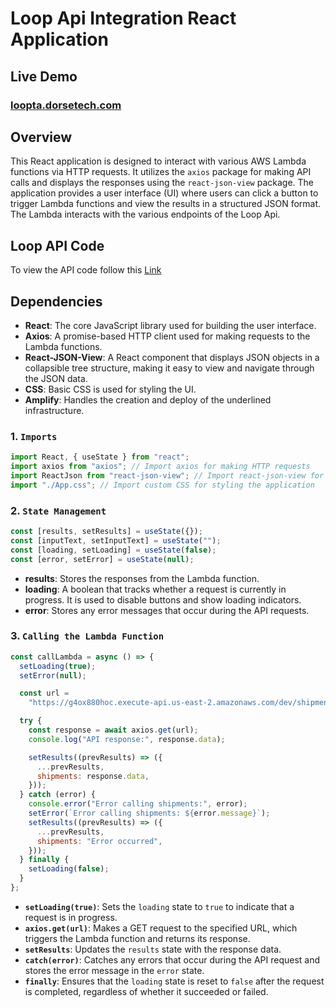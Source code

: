 # Loop Api Integration React Application

## Live Demo

### [loopta.dorsetech.com](https://loopta.dorsetech.com/)

## Overview

This React application is designed to interact with various AWS Lambda functions via HTTP requests. It utilizes the `axios` package for making API calls and displays the responses using the `react-json-view` package. The application provides a user interface (UI) where users can click a button to trigger Lambda functions and view the results in a structured JSON format. The Lambda interacts with the various endpoints of the Loop Api.

## Loop API Code

To view the API code follow this [Link](Lambda.md)

## Dependencies

- **React**: The core JavaScript library used for building the user interface.
- **Axios**: A promise-based HTTP client used for making requests to the Lambda functions.
- **React-JSON-View**: A React component that displays JSON objects in a collapsible tree structure, making it easy to view and navigate through the JSON data.
- **CSS**: Basic CSS is used for styling the UI.
- **Amplify**: Handles the creation and deploy of the underlined infrastructure.

### 1. `Imports`

```javascript
import React, { useState } from "react";
import axios from "axios"; // Import axios for making HTTP requests
import ReactJson from "react-json-view"; // Import react-json-view for displaying JSON data
import "./App.css"; // Import custom CSS for styling the application
```

### 2. `State Management`

```javascript
const [results, setResults] = useState({});
const [inputText, setInputText] = useState("");
const [loading, setLoading] = useState(false);
const [error, setError] = useState(null);
```

- **results**: Stores the responses from the Lambda function.
- **loading**: A boolean that tracks whether a request is currently in progress. It is used to disable buttons and show loading indicators.
- **error**: Stores any error messages that occur during the API requests.

### 3. `Calling the Lambda Function`

```javascript
const callLambda = async () => {
  setLoading(true);
  setError(null);

  const url =
    "https://g4ox880hoc.execute-api.us-east-2.amazonaws.com/dev/shipments";

  try {
    const response = await axios.get(url);
    console.log("API response:", response.data);

    setResults((prevResults) => ({
      ...prevResults,
      shipments: response.data,
    }));
  } catch (error) {
    console.error("Error calling shipments:", error);
    setError(`Error calling shipments: ${error.message}`);
    setResults((prevResults) => ({
      ...prevResults,
      shipments: "Error occurred",
    }));
  } finally {
    setLoading(false);
  }
};
```

- **`setLoading(true)`**: Sets the `loading` state to `true` to indicate that a request is in progress.
- **`axios.get(url)`**: Makes a GET request to the specified URL, which triggers the Lambda function and returns its response.
- **`setResults`**: Updates the `results` state with the response data.
- **`catch(error)`**: Catches any errors that occur during the API request and stores the error message in the `error` state.
- **`finally`**: Ensures that the `loading` state is reset to `false` after the request is completed, regardless of whether it succeeded or failed.
